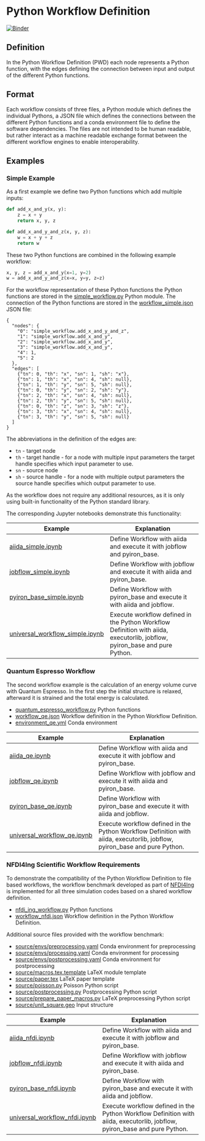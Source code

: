# Python Workflow Definition
[![Binder](https://mybinder.org/badge_logo.svg)](https://mybinder.org/v2/gh/pyiron-dev/python-workflow-definition/HEAD)

## Definition
In the Python Workflow Definition (PWD) each node represents a Python function, with the edges defining the connection 
between input and output of the different Python functions. 

## Format
Each workflow consists of three files, a Python module which defines the individual Pythons, a JSON file which defines
the connections between the different Python functions and a conda environment file to define the software dependencies.
The files are not intended to be human readable, but rather interact as a machine readable exchange format between the 
different workflow engines to enable interoperability. 

## Examples
### Simple Example 
As a first example we define two Python functions which add multiple inputs: 
```python
def add_x_and_y(x, y):
    z = x + y
    return x, y, z

def add_x_and_y_and_z(x, y, z):
    w = x + y + z
    return w
```
These two Python functions are combined in the following example workflow:
```python
x, y, z = add_x_and_y(x=1, y=2)
w = add_x_and_y_and_z(x=x, y=y, z=z)
```
For the workflow representation of these Python functions the Python functions are stored in the [simple_workflow.py](simple_workflow.py)
Python module. The connection of the Python functions are stored in the [workflow_simple.json](workflow_simple.json) 
JSON file:
```
{
  "nodes": {
    "0": "simple_workflow.add_x_and_y_and_z",
    "1": "simple_workflow.add_x_and_y",
    "2": "simple_workflow.add_x_and_y",
    "3": "simple_workflow.add_x_and_y",
    "4": 1,
    "5": 2
  },
  "edges": [
    {"tn": 0, "th": "x", "sn": 1, "sh": "x"},
    {"tn": 1, "th": "x", "sn": 4, "sh": null},
    {"tn": 1, "th": "y", "sn": 5, "sh": null},
    {"tn": 0, "th": "y", "sn": 2, "sh": "y"},
    {"tn": 2, "th": "x", "sn": 4, "sh": null},
    {"tn": 2, "th": "y", "sn": 5, "sh": null},
    {"tn": 0, "th": "z", "sn": 3, "sh": "z"},
    {"tn": 3, "th": "x", "sn": 4, "sh": null},
    {"tn": 3, "th": "y", "sn": 5, "sh": null}
  ]
}
```
The abbreviations in the definition of the edges are:
* `tn` - target node 
* `th` - target handle - for a node with multiple input parameters the target handle specifies which input parameter to use.
* `sn` - source node 
* `sh` - source handle - for a node with multiple output parameters the source handle specifies which output parameter to use.

As the workflow does not require any additional resources, as it is only using built-in functionality of the Python standard 
library.

The corresponding Jupyter notebooks demonstrate this functionality:

| Example                                                            | Explanation                                                                                                               | 
|--------------------------------------------------------------------|---------------------------------------------------------------------------------------------------------------------------|
| [aiida_simple.ipynb](aiida_simple.ipynb)                           | Define Workflow with aiida and execute it with jobflow and pyiron_base.                                                   |
| [jobflow_simple.ipynb](jobflow_simple.ipynb)                       | Define Workflow with jobflow and execute it with aiida and pyiron_base.                                                   |
| [pyiron_base_simple.ipynb](pyiron_base_simple.ipynb)               | Define Workflow with pyiron_base and execute it with aiida and jobflow.                                                   |
| [universal_workflow_simple.ipynb](universal_workflow_simple.ipynb) | Execute workflow defined in the Python Workflow Definition with aiida, executorlib, jobflow, pyiron_base and pure Python. |

### Quantum Espresso Workflow
The second workflow example is the calculation of an energy volume curve with Quantum Espresso. In the first step the 
initial structure is relaxed, afterward it is strained and the total energy is calculated. 
* [quantum_espresso_workflow.py](quantum_espresso_workflow.py) Python functions 
* [workflow_qe.json](workflow_qe.json) Workflow definition in the Python Workflow Definition.
* [environment_qe.yml](environment_qe.yml) Conda environment

| Example                                                    | Explanation                                                                                                               | 
|------------------------------------------------------------|---------------------------------------------------------------------------------------------------------------------------|
| [aiida_qe.ipynb](aiida_qe.ipynb)                           | Define Workflow with aiida and execute it with jobflow and pyiron_base.                                                   |
| [jobflow_qe.ipynb](jobflow_qe.ipynb)                       | Define Workflow with jobflow and execute it with aiida and pyiron_base.                                                   |
| [pyiron_base_qe.ipynb](pyiron_base_qe.ipynb)               | Define Workflow with pyiron_base and execute it with aiida and jobflow.                                                   |
| [universal_workflow_qe.ipynb](universal_workflow_qe.ipynb) | Execute workflow defined in the Python Workflow Definition with aiida, executorlib, jobflow, pyiron_base and pure Python. |

### NFDI4Ing Scientific Workflow Requirements
To demonstrate the compatibility of the Python Workflow Definition to file based workflows, the workflow benchmark developed as part of [NFDI4Ing](https://github.com/BAMresearch/NFDI4IngScientificWorkflowRequirements)
is implemented for all three simulation codes based on a shared workflow definition. 
* [nfdi_ing_workflow.py](nfdi_ing_workflow.py) Python functions 
* [workflow_nfdi.json](workflow_nfdi.json) Workflow definition in the Python Workflow Definition.

Additional source files provided with the workflow benchmark:
* [source/envs/preprocessing.yaml](source/envs/preprocessing.yaml) Conda environment for preprocessing
* [source/envs/processing.yaml](source/envs/processing.yaml) Conda environment for processing
* [source/envs/postprocessing.yaml](source/envs/postprocessing.yaml) Conda environment for postprocessing
* [source/macros.tex.template](source/macros.tex.template) LaTeX module template 
* [source/paper.tex](source/paper.tex) LaTeX paper template 
* [source/poisson.py](source/poisson.py) Poisson Python script 
* [source/postprocessing.py](source/postprocessing.py) Postprocessing Python script
* [source/prepare_paper_macros.py](source/prepare_paper_macros.py) LaTeX preprocessing Python script
* [source/unit_square.geo](source/unit_square.geo) Input structure 

| Example                                                        | Explanation                                                                                                               | 
|----------------------------------------------------------------|---------------------------------------------------------------------------------------------------------------------------|
| [aiida_nfdi.ipynb](aiida_nfdi.ipynb)                           | Define Workflow with aiida and execute it with jobflow and pyiron_base.                                                   |
| [jobflow_nfdi.ipynb](jobflow_nfdi.ipynb)                       | Define Workflow with jobflow and execute it with aiida and pyiron_base.                                                   |
| [pyiron_base_nfdi.ipynb](pyiron_base_nfdi.ipynb)               | Define Workflow with pyiron_base and execute it with aiida and jobflow.                                                   |
| [universal_workflow_nfdi.ipynb](universal_workflow_nfdi.ipynb) | Execute workflow defined in the Python Workflow Definition with aiida, executorlib, jobflow, pyiron_base and pure Python. |